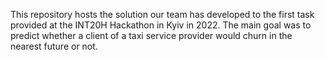 This repository hosts the solution our team has developed to the first task provided at the INT20H Hackathon in Kyiv in 2022. The main goal was to predict whether a client of a taxi service provider would churn in the nearest future or not.
